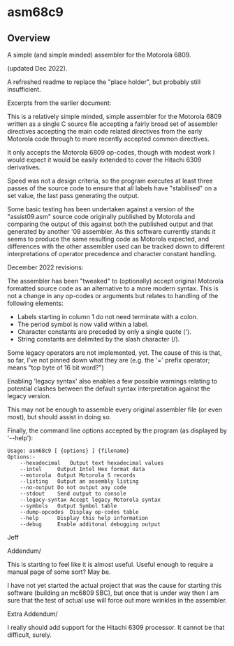 # asm68c9
## Overview
A simple (and simple minded) assembler for the Motorola 6809.


(updated Dec 2022).

A refreshed readme to replace the "place holder", but probably still insufficient.

Excerpts from the earlier document:

This is a relatively simple minded, simple assembler for the Motorola 6809 written as a single C source file accepting a fairly broad set of assembler directives accepting the main code related directives from the early Motorola code through to more recently accepted common directives.

It only accepts the Motorola 6809 op-codes, though with modest work I would expect it would be easily extended to cover the Hitachi 6309 derivatives.

Speed was not a design criteria, so the program executes at least three passes of the source code to ensure that all labels have "stabilised" on a set value, the last pass generating the output.

Some basic testing has been undertaken against a version of the "assist09.asm" source code originally published by Motorola and comparing the output of this against both the published output and that generated by another '09 assembler.  As this software currently stands it seems to produce the same resulting code as Motorola expected, and differences with the other assembler used can be tracked down to different interpretations of operator precedence and character constant handling.

December 2022 revisions:

The assembler has been "tweaked" to (optionally) accept original Motorola formatted source code as an alternative to a more modern syntax.  This is not a change in any op-codes or arguments but relates to handling of the following elements:

*	Labels starting in column 1 do not need terminate with a colon.
*	The period symbol is now valid within a label.
*	Character constants are preceded by only a single quote (').
*	String constants are delimited by the slash character (/).

Some legacy operators are not implemented, yet.  The cause of this is that, so far, I've not pinned down what they are (e.g. the '=' prefix operator; means "top byte of 16 bit word?")

Enabling 'legacy syntax' also enables a few possible warnings relating to potential clashes between the default syntax interpretation against the legacy version.

This may not be enough to assemble every original assembler file (or even most), but should assist in doing so.

Finally, the command line options accepted by the program (as displayed by '--help'):

```
Usage: asm68c9 [ {options} ] {filename}
Options:-
	--hexadecimal	Output text hexadecimal values
	--intel		Output Intel Hex format data
	--motorola	Output Motorola S records
	--listing	Output an assembly listing
	--no-output	Do not output any code
	--stdout	Send output to console
	--legacy-syntax	Accept legacy Motorola syntax
	--symbols	Output Symbol table
	--dump-opcodes	Display op-codes table
	--help		Display this help information
	--debug		Enable additonal debugging output
```

Jeff

Addendum/

This is starting to feel like it is almost useful.  Useful enough to require a manual page of some sort?  May be.

I have not yet started the actual project that was the cause for starting this software (building an mc6809 SBC), but once that is under way then I am sure that the test of actual use will force out more wrinkles in the assembler.

Extra Addendum/

I really should add support for the Hitachi 6309 processor.  It cannot be that difficult, surely.
